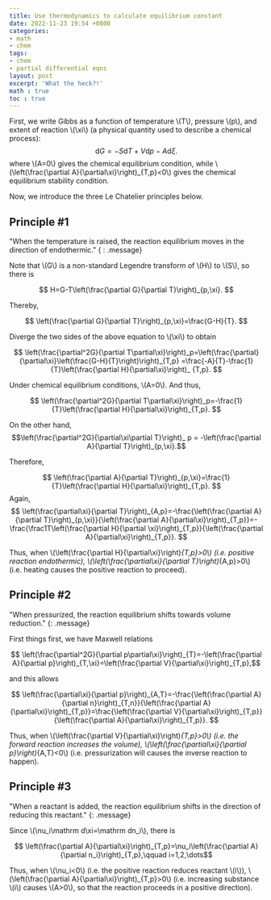 ```yaml
---
title: Use thermodynamics to calculate equilibrium constant
date: 2022-11-23 19:54 +0800
categories:
- math
- chem
tags:
- chem
- partial differential eqns
layout: post
excerpt: 'What the heck?!'
math : true
toc : true
---
```


First, we write Gibbs as a function of temperature \\(T\\), pressure \\(p\\), and extent of reaction \\(\xi\\) (a physical quantity used to describe a chemical process):
$$ \mathrm dG=-S\mathrm dT+V\mathrm dp-A\mathrm d\xi. $$ where \\(A=0\\)  gives the chemical equilibrium condition, while \\(\left(\frac{\partial A}{\partial\xi}\right)_{T,p}<0\\) gives the chemical equilibrium stability condition.

Now, we introduce the three Le Chatelier principles below.

## Principle #1

"When the temperature is raised, the reaction equilibrium moves in the direction of endothermic."
{ : .message}

Note that  \\(G\\)  is a non-standard  Legendre transform of \\(H\\)  to \\(S\\), so there is

$$ H=G-T\left(\frac{\partial G}{\partial T}\right)_{p,\xi}. $$

Thereby,

$$ \left(\frac{\partial G}{\partial T}\right)_{p,\xi}=\frac{G-H}{T}. $$

Diverge the two sides of the above equation to \\(\xi\\)  to obtain

$$ \left(\frac{\partial^2G}{\partial T\partial\xi}\right)_p=\left(\frac{\partial}{\partial\xi}\left(\frac{G-H}{T}\right)\right)_{T,p}
=\frac{-A}{T}-\frac{1}{T}\left(\frac{\partial H}{\partial\xi}\right)_ {T,p}. $$

Under chemical equilibrium conditions, \\(A=0\\). And thus,

$$ \left(\frac{\partial^2G}{\partial T\partial\xi}\right)_p=-\frac{1}{T}\left(\frac{\partial H}{\partial\xi}\right)_{T,p}. $$

On the other hand, $$\left(\frac{\partial^2G}{\partial\xi\partial T}\right)_ p = -\left(\frac{\partial A}{\partial T}\right)_{p,\xi}.$$

Therefore,

$$ \left(\frac{\partial A}{\partial T}\right)_{p,\xi}=\frac{1}{T}\left(\frac{\partial H}{\partial\xi}\right)_{T,p}. $$ Again,
$$ \left(\frac{\partial\xi}{\partial T}\right)_{A,p}=-\frac{\left(\frac{\partial A}{\partial T}\right)_{p,\xi}}{\left(\frac{\partial A}{\partial\xi}\right)_{T,p}}=-\frac{\frac1T\left(\frac{\partial H}{\partial \xi}\right)_{T,p}}{\left(\frac{\partial A}{\partial\xi}\right)_{T,p}}. $$

Thus, when \\(\left(\frac{\partial H}{\partial\xi}\right)_{T,p}>0\\) (i.e. positive reaction endothermic), \\(\left(\frac{\partial\xi}{\partial T}\right)_{A,p}>0\\) (i.e. heating causes the positive reaction to proceed).

## Principle #2

"When pressurized, the reaction equilibrium shifts towards volume reduction."
{: .message}

First things first, we have Maxwell relations

$$ \left(\frac{\partial^2G}{\partial p\partial\xi}\right)_{T}=-\left(\frac{\partial A}{\partial p}\right)_{T,\xi}=\left(\frac{\partial V}{\partial\xi}\right)_{T,p},$$

and this allows

$$ \left(\frac{\partial\xi}{\partial p}\right)_{A,T}=-\frac{\left(\frac{\partial A}{\partial n}\right)_{T,n}}{\left(\frac{\partial A}{\partial\xi}\right)_{T,p}}=\frac{\left(\frac{\partial V}{\partial\xi}\right)_{T,p}}{\left(\frac{\partial A}{\partial\xi}\right)_{T,p}}. $$

Thus, when \\(\left(\frac{\partial V}{\partial\xi}\right)_{T,p}>0\\) (i.e. the forward reaction increases the volume), \\(\left(\frac{\partial\xi}{\partial p}\right)_{A,T}<0\\) (i.e. pressurization will causes the inverse reaction to happen).

## Principle #3

"When a reactant is added, the reaction equilibrium shifts in the direction of reducing this reactant."
{: .message}

Since \\(\nu_i\mathrm  d\xi=\mathrm dn_i\\), there is

$$ \left(\frac{\partial A}{\partial\xi}\right)_{T,p}=\nu_i\left(\frac{\partial A}{\partial n_i}\right)_{T,p},\qquad i=1,2,\dots$$

Thus, when \\(\nu_i<0\\) (i.e. the positive reaction reduces reactant \\(i\\)), \\(\left(\frac{\partial A}{\partial\xi}\right)_{T,p}>0\\) (i.e. increasing substance \\(i\\) causes \\(A>0\\), so that the reaction proceeds in a positive direction).
